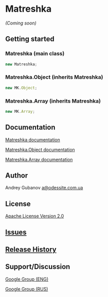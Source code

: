 # Matreshka
_(Coming soon)_

## Getting started
### Matreshka (main class)
```javascript
new Matreshka;
```

### Matreshka.Object (inherits Matreshka)
```javascript
new MK.Object;
```

### Matreshka.Array (inherits Matreshka)
```javascript
new MK.Array;
```

## Documentation
[Matreshka documentation](http://finom.github.io/matreshka/docs/Matreshka.html)

[Matreshka.Object documentation](http://finom.github.io/matreshka/docs/Matreshka.Object.html)

[Matreshka.Array documentation](http://finom.github.io/matreshka/docs/Matreshka.Array.html)


## Author
Andrey Gubanov
<a@odessite.com.ua>

## License
[Apache License Version 2.0](https://github.com/finom/matreshka/blob/master/LICENSE)

## [Issues](https://github.com/finom/matreshka/issues)

## [Release History](https://github.com/finom/matreshka/releases)

## Support/Discussion
[Google Group (ENG)](https://groups.google.com/forum/#!forum/matreshkajs)

[Google Group (RUS)](https://groups.google.com/forum/#!forum/matreshkajs-rus)

